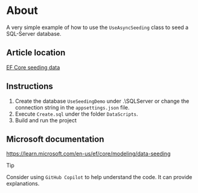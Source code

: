 ﻿# About

A very simple example of how to use the `UseAsyncSeeding` class to seed a SQL-Server database.

## Article location

[EF Core seeding data](https://dev.to/karenpayneoregon/ef-core-seeding-data-f4bs)

## Instructions

1. Create the database `UseSeedingDemo` under .\SQLServer or change the connection string in the `appsettings.json` file.
1. Execute `Create.sql` under the folder `DataScripts`.
1. Build and run the project

## Microsoft documentation

https://learn.microsoft.com/en-us/ef/core/modeling/data-seeding

> [!TIP]
> Consider using `GitHub Copilot` to help understand the code. It can provide explanations.
